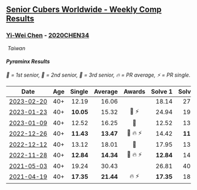 <style>table {white-space: nowrap;}</style>
<link rel="stylesheet" type="text/css" href="/scw-comp/css/flags.css" />

## [Senior Cubers Worldwide - Weekly Comp Results](/scw-comp/results/)
### [Yi-Wei Chen](README.md) - [2020CHEN34](https://www.worldcubeassociation.org/persons/2020CHEN34?event=pyram)

<i class="flag flag-TW" />&nbsp;Taiwan

#### Pyraminx Results

<span style="white-space: nowrap;">🥇 = 1st senior</span>, <span style="white-space: nowrap;">🥈 = 2nd senior</span>, <span style="white-space: nowrap;">🥉 = 3rd senior</span>, <span style="white-space: nowrap;">🔥 = PR average</span>, <span style="white-space: nowrap;">⚡ = PR single</span>.

| Date | Age | Single | Average | Awards | Solve 1 | Solve 2 | Solve 3 | Solve 4 | Solve 5 | Video |
| :--: | :--: | --: | --: | :--: | --: | --: | --: | --: | --: | :-- |
| [2023-02-20](../../results/2023-02-20/pyram.md) | 40+ | 12.19 | 16.06 |  | 18.14 | 27.63 | 12.85 | 12.19 | 17.18 | [Desktop](https://www.facebook.com/events/902902514362571/permalink/904623654190457) / [Mobile](https://m.facebook.com/events/902902514362571?view=permalink&id=904623654190457) |
| [2023-01-23](../../results/2023-01-23/pyram.md) | 40+ | **10.05** | 15.32 | 🥉 ⚡ | 24.94 | 19.07 | 15.86 | 11.04 | **10.05** | [Desktop](https://www.facebook.com/events/1297068784473295/permalink/1305419040304936) / [Mobile](https://m.facebook.com/events/1297068784473295?view=permalink&id=1305419040304936) |
| [2023-01-09](../../results/2023-01-09/pyram.md) | 40+ | 12.52 | 16.25 | 🥈 | 12.52 | 13.58 | 14.24 | 39.23 | 20.92 | [Desktop](https://www.facebook.com/events/3345232965716031/permalink/3353173371588657) / [Mobile](https://m.facebook.com/events/3345232965716031?view=permalink&id=3353173371588657) |
| [2022-12-26](../../results/2022-12-26/pyram.md) | 40+ | **11.43** | **13.47** | 🥈 🔥 ⚡ | 14.42 | **11.43** | 13.41 | 12.59 | 15.00 | [Desktop](https://www.facebook.com/events/1093949927944727/permalink/1099537200719333) / [Mobile](https://m.facebook.com/events/1093949927944727?view=permalink&id=1099537200719333) |
| [2022-12-12](../../results/2022-12-12/pyram.md) | 40+ | 13.12 | 18.01 | 🥉 | 17.95 | 13.12 | 21.07 | 15.00 | 25.03 | [Desktop](https://www.facebook.com/events/663641112081341/permalink/666106385168147) / [Mobile](https://m.facebook.com/events/663641112081341?view=permalink&id=666106385168147) |
| [2022-11-28](../../results/2022-11-28/pyram.md) | 40+ | **12.84** | **14.34** | 🥈 🔥 ⚡ | **12.84** | 14.38 | 18.51 | 14.54 | 14.10 | [Desktop](https://www.facebook.com/events/1804728823229042/permalink/1814229285612329) / [Mobile](https://m.facebook.com/events/1804728823229042?view=permalink&id=1814229285612329) |
| [2021-05-03](../../results/2021-05-03/pyram.md) | 40+ | 19.24 | 30.43 |  | 26.81 | 40.67 | 24.81 | 19.24 | 39.66 | [Desktop](https://www.facebook.com/events/1091923434665777/permalink/1092481481276639) / [Mobile](https://m.facebook.com/events/1091923434665777?view=permalink&id=1092481481276639) |
| [2021-04-19](../../results/2021-04-19/pyram.md) | 40+ | **17.35** | **21.44** | 🔥 ⚡ | **17.35** | 18.88 | 27.98 | 17.47 | 32.67 | [Desktop](https://www.facebook.com/events/455121419077355/permalink/461695675086596) / [Mobile](https://m.facebook.com/events/455121419077355?view=permalink&id=461695675086596) |


<!-- Global site tag (gtag.js) - Google Analytics -->
<script async src="https://www.googletagmanager.com/gtag/js?id=UA-86348435-3"></script>
<script>window.dataLayer = window.dataLayer || []; function gtag() {dataLayer.push(arguments);} gtag('js', new Date()); gtag('config', 'UA-86348435-3');</script>
